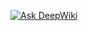 <a href="https://deepwiki.com/charansai1432/certificate-verification"><img src="https://deepwiki.com/badge.svg" alt="Ask DeepWiki"></a>
